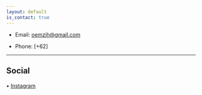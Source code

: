 ```yaml
---
layout: default
is_contact: true
---
```


* Email: [oemzih@gmail.com](mailto:oemzih@gmail.com)

* Phone: [+62]

---


## Social

• [Instagram](https://instagram.com/thismootsga)
ㅤㅤ
ㅤ
ㅤ
ㅤ
ㅤ
ㅤ















